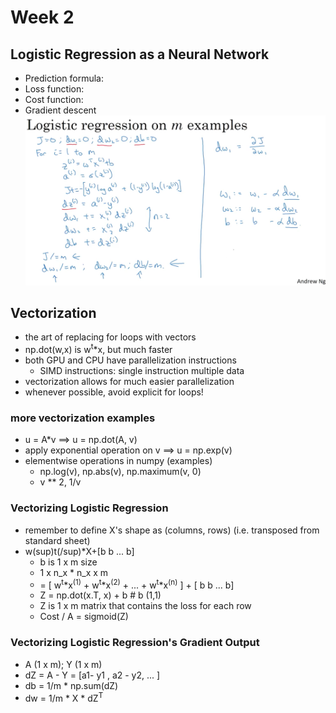 # Week 2

## Logistic Regression as a Neural Network

- Prediction formula:
- Loss function:
- Cost function:
- Gradient descent
![img](https://github.com/chriseal/deep_learning_ai/blob/master/week2/one%20step%20of%20gradient%20descent%20pseudo%20code.png)


## Vectorization

- the art of replacing for loops with vectors
- np.dot(w,x) is w<sup>t</sup>\*x, but much faster
- both GPU and CPU have parallelization instructions
  - SIMD instructions: single instruction multiple data
- vectorization allows for much easier parallelization 
- whenever possible, avoid explicit for loops!

### more vectorization examples

- u = A\*v ==> u = np.dot(A, v)
- apply exponential operation on v ==> u = np.exp(v)
- elementwise operations in numpy (examples)
  - np.log(v), np.abs(v), np.maximum(v, 0)
  - v ** 2, 1/v

### Vectorizing Logistic Regression

- remember to define X's shape as (columns, rows) (i.e. transposed from standard sheet)
- w(sup)t(/sup)\*X+[b b ... b]
  - b is 1 x m size
  - 1 x n_x \* n_x x m
  - = [ w<sup>t</sup>\*x<sup>(1)</sup> + w<sup>t</sup>\*x<sup>(2)</sup> + ... + w<sup>t</sup>\*x<sup>(n)</sup> ] + [ b b ... b]
  - Z = np.dot(x.T, x) + b  # b (1,1)
  - Z is 1 x m matrix that contains the loss for each row 
  - Cost / A = sigmoid(Z)
  
### Vectorizing Logistic Regression's Gradient Output

- A (1 x m); Y (1 x m)
- dZ = A - Y = [a1- y1 , a2 - y2, ... ]
- db = 1/m \* np.sum(dZ)
- dw = 1/m \* X \* dZ<sup>T</sup>

